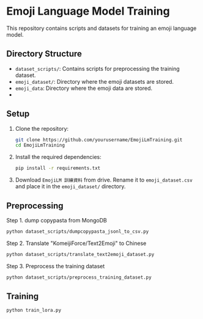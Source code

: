 # Emoji Language Model Training

This repository contains scripts and datasets for training an emoji language model.

## Directory Structure

- `dataset_scripts/`: Contains scripts for preprocessing the training dataset.
- `emoji_dataset/`: Directory where the emoji datasets are stored.
- `emoji_data`: Directory where the emoji data are stored.
-
## Setup

1. Clone the repository:
    ```sh
    git clone https://github.com/yourusername/EmojiLmTraining.git
    cd EmojiLmTraining
    ```

2. Install the required dependencies:
    ```sh
    pip install -r requirements.txt
    ```

3. Download `EmojiLM 訓練資料` from drive. Rename it to `emoji_dataset.csv` and place it in the `emoji_dataset/` directory.

## Preprocessing

Step 1. dump copypasta from MongoDB
```sh
python dataset_scripts/dumpcopypasta_jsonl_to_csv.py
```

Step 2. Translate "KomeijiForce/Text2Emoji" to Chinese
```sh
python dataset_scripts/translate_text2emoji_dataset.py
```

Step 3. Preprocess the training dataset
```sh
python dataset_scripts/preprocess_training_dataset.py
```

## Training

```sh
python train_lora.py
```